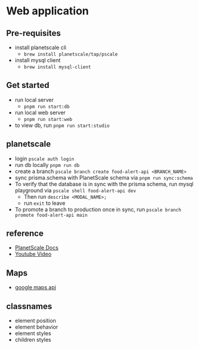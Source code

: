 # Web application

## Pre-requisites

- install planetscale cli
  - `brew install planetscale/tap/pscale`
- install mysql client
  - `brew install mysql-client`

## Get started

- run local server
  - `pnpm run start:db`
- run local web server
  - `pnpm run start:web`
- to view db, run `pnpm run start:studio`

## planetscale

- login `pscale auth login`
- run db locally `pnpm run db`
- create a branch `pscale branch create food-alert-api <BRANCH_NAME>`
- sync prisma.schema with PlanetScale schema via `pnpm run sync:schema`
- To verify that the database is in sync with the prisma schema, run mysql playground via `pscale shell food-alert-api dev`
  - Then run `describe <MODAL_NAME>;`
  - run `exit` to leave
- To promote a branch to production once in sync, run `pscale branch promote food-alert-api main`

## reference

- [PlanetScale Docs](https://planetscale.com/blog/how-to-setup-next-js-with-prisma-and-planetscale)
- [Youtube Video](https://www.youtube.com/watch?v=JtqdAn_wYzY)

## Maps

- [google maps api](https://mapsplatform.google.com/)

## classnames

- element position
- element behavior
- element styles
- children styles
